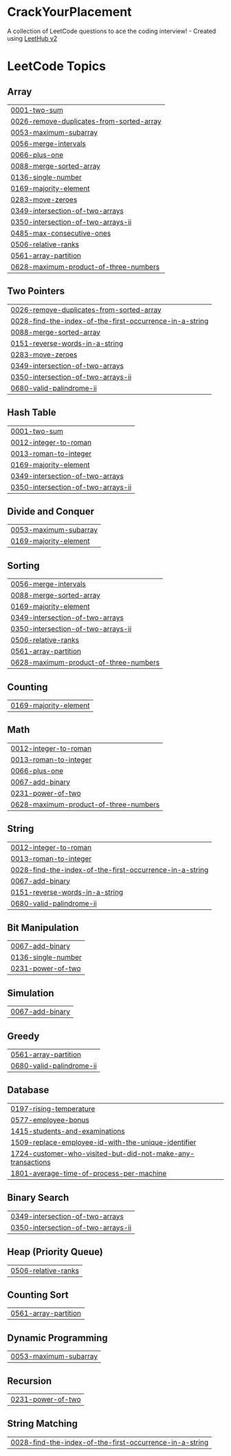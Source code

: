 # CrackYourPlacement
A collection of LeetCode questions to ace the coding interview! - Created using [LeetHub v2](https://github.com/arunbhardwaj/LeetHub-2.0)

<!---LeetCode Topics Start-->
# LeetCode Topics
## Array
|  |
| ------- |
| [0001-two-sum](https://github.com/vysh7/CrackYourPlacement/tree/master/0001-two-sum) |
| [0026-remove-duplicates-from-sorted-array](https://github.com/vysh7/CrackYourPlacement/tree/master/0026-remove-duplicates-from-sorted-array) |
| [0053-maximum-subarray](https://github.com/vysh7/CrackYourPlacement/tree/master/0053-maximum-subarray) |
| [0056-merge-intervals](https://github.com/vysh7/CrackYourPlacement/tree/master/0056-merge-intervals) |
| [0066-plus-one](https://github.com/vysh7/CrackYourPlacement/tree/master/0066-plus-one) |
| [0088-merge-sorted-array](https://github.com/vysh7/CrackYourPlacement/tree/master/0088-merge-sorted-array) |
| [0136-single-number](https://github.com/vysh7/CrackYourPlacement/tree/master/0136-single-number) |
| [0169-majority-element](https://github.com/vysh7/CrackYourPlacement/tree/master/0169-majority-element) |
| [0283-move-zeroes](https://github.com/vysh7/CrackYourPlacement/tree/master/0283-move-zeroes) |
| [0349-intersection-of-two-arrays](https://github.com/vysh7/CrackYourPlacement/tree/master/0349-intersection-of-two-arrays) |
| [0350-intersection-of-two-arrays-ii](https://github.com/vysh7/CrackYourPlacement/tree/master/0350-intersection-of-two-arrays-ii) |
| [0485-max-consecutive-ones](https://github.com/vysh7/CrackYourPlacement/tree/master/0485-max-consecutive-ones) |
| [0506-relative-ranks](https://github.com/vysh7/CrackYourPlacement/tree/master/0506-relative-ranks) |
| [0561-array-partition](https://github.com/vysh7/CrackYourPlacement/tree/master/0561-array-partition) |
| [0628-maximum-product-of-three-numbers](https://github.com/vysh7/CrackYourPlacement/tree/master/0628-maximum-product-of-three-numbers) |
## Two Pointers
|  |
| ------- |
| [0026-remove-duplicates-from-sorted-array](https://github.com/vysh7/CrackYourPlacement/tree/master/0026-remove-duplicates-from-sorted-array) |
| [0028-find-the-index-of-the-first-occurrence-in-a-string](https://github.com/vysh7/CrackYourPlacement/tree/master/0028-find-the-index-of-the-first-occurrence-in-a-string) |
| [0088-merge-sorted-array](https://github.com/vysh7/CrackYourPlacement/tree/master/0088-merge-sorted-array) |
| [0151-reverse-words-in-a-string](https://github.com/vysh7/CrackYourPlacement/tree/master/0151-reverse-words-in-a-string) |
| [0283-move-zeroes](https://github.com/vysh7/CrackYourPlacement/tree/master/0283-move-zeroes) |
| [0349-intersection-of-two-arrays](https://github.com/vysh7/CrackYourPlacement/tree/master/0349-intersection-of-two-arrays) |
| [0350-intersection-of-two-arrays-ii](https://github.com/vysh7/CrackYourPlacement/tree/master/0350-intersection-of-two-arrays-ii) |
| [0680-valid-palindrome-ii](https://github.com/vysh7/CrackYourPlacement/tree/master/0680-valid-palindrome-ii) |
## Hash Table
|  |
| ------- |
| [0001-two-sum](https://github.com/vysh7/CrackYourPlacement/tree/master/0001-two-sum) |
| [0012-integer-to-roman](https://github.com/vysh7/CrackYourPlacement/tree/master/0012-integer-to-roman) |
| [0013-roman-to-integer](https://github.com/vysh7/CrackYourPlacement/tree/master/0013-roman-to-integer) |
| [0169-majority-element](https://github.com/vysh7/CrackYourPlacement/tree/master/0169-majority-element) |
| [0349-intersection-of-two-arrays](https://github.com/vysh7/CrackYourPlacement/tree/master/0349-intersection-of-two-arrays) |
| [0350-intersection-of-two-arrays-ii](https://github.com/vysh7/CrackYourPlacement/tree/master/0350-intersection-of-two-arrays-ii) |
## Divide and Conquer
|  |
| ------- |
| [0053-maximum-subarray](https://github.com/vysh7/CrackYourPlacement/tree/master/0053-maximum-subarray) |
| [0169-majority-element](https://github.com/vysh7/CrackYourPlacement/tree/master/0169-majority-element) |
## Sorting
|  |
| ------- |
| [0056-merge-intervals](https://github.com/vysh7/CrackYourPlacement/tree/master/0056-merge-intervals) |
| [0088-merge-sorted-array](https://github.com/vysh7/CrackYourPlacement/tree/master/0088-merge-sorted-array) |
| [0169-majority-element](https://github.com/vysh7/CrackYourPlacement/tree/master/0169-majority-element) |
| [0349-intersection-of-two-arrays](https://github.com/vysh7/CrackYourPlacement/tree/master/0349-intersection-of-two-arrays) |
| [0350-intersection-of-two-arrays-ii](https://github.com/vysh7/CrackYourPlacement/tree/master/0350-intersection-of-two-arrays-ii) |
| [0506-relative-ranks](https://github.com/vysh7/CrackYourPlacement/tree/master/0506-relative-ranks) |
| [0561-array-partition](https://github.com/vysh7/CrackYourPlacement/tree/master/0561-array-partition) |
| [0628-maximum-product-of-three-numbers](https://github.com/vysh7/CrackYourPlacement/tree/master/0628-maximum-product-of-three-numbers) |
## Counting
|  |
| ------- |
| [0169-majority-element](https://github.com/vysh7/CrackYourPlacement/tree/master/0169-majority-element) |
## Math
|  |
| ------- |
| [0012-integer-to-roman](https://github.com/vysh7/CrackYourPlacement/tree/master/0012-integer-to-roman) |
| [0013-roman-to-integer](https://github.com/vysh7/CrackYourPlacement/tree/master/0013-roman-to-integer) |
| [0066-plus-one](https://github.com/vysh7/CrackYourPlacement/tree/master/0066-plus-one) |
| [0067-add-binary](https://github.com/vysh7/CrackYourPlacement/tree/master/0067-add-binary) |
| [0231-power-of-two](https://github.com/vysh7/CrackYourPlacement/tree/master/0231-power-of-two) |
| [0628-maximum-product-of-three-numbers](https://github.com/vysh7/CrackYourPlacement/tree/master/0628-maximum-product-of-three-numbers) |
## String
|  |
| ------- |
| [0012-integer-to-roman](https://github.com/vysh7/CrackYourPlacement/tree/master/0012-integer-to-roman) |
| [0013-roman-to-integer](https://github.com/vysh7/CrackYourPlacement/tree/master/0013-roman-to-integer) |
| [0028-find-the-index-of-the-first-occurrence-in-a-string](https://github.com/vysh7/CrackYourPlacement/tree/master/0028-find-the-index-of-the-first-occurrence-in-a-string) |
| [0067-add-binary](https://github.com/vysh7/CrackYourPlacement/tree/master/0067-add-binary) |
| [0151-reverse-words-in-a-string](https://github.com/vysh7/CrackYourPlacement/tree/master/0151-reverse-words-in-a-string) |
| [0680-valid-palindrome-ii](https://github.com/vysh7/CrackYourPlacement/tree/master/0680-valid-palindrome-ii) |
## Bit Manipulation
|  |
| ------- |
| [0067-add-binary](https://github.com/vysh7/CrackYourPlacement/tree/master/0067-add-binary) |
| [0136-single-number](https://github.com/vysh7/CrackYourPlacement/tree/master/0136-single-number) |
| [0231-power-of-two](https://github.com/vysh7/CrackYourPlacement/tree/master/0231-power-of-two) |
## Simulation
|  |
| ------- |
| [0067-add-binary](https://github.com/vysh7/CrackYourPlacement/tree/master/0067-add-binary) |
## Greedy
|  |
| ------- |
| [0561-array-partition](https://github.com/vysh7/CrackYourPlacement/tree/master/0561-array-partition) |
| [0680-valid-palindrome-ii](https://github.com/vysh7/CrackYourPlacement/tree/master/0680-valid-palindrome-ii) |
## Database
|  |
| ------- |
| [0197-rising-temperature](https://github.com/vysh7/CrackYourPlacement/tree/master/0197-rising-temperature) |
| [0577-employee-bonus](https://github.com/vysh7/CrackYourPlacement/tree/master/0577-employee-bonus) |
| [1415-students-and-examinations](https://github.com/vysh7/CrackYourPlacement/tree/master/1415-students-and-examinations) |
| [1509-replace-employee-id-with-the-unique-identifier](https://github.com/vysh7/CrackYourPlacement/tree/master/1509-replace-employee-id-with-the-unique-identifier) |
| [1724-customer-who-visited-but-did-not-make-any-transactions](https://github.com/vysh7/CrackYourPlacement/tree/master/1724-customer-who-visited-but-did-not-make-any-transactions) |
| [1801-average-time-of-process-per-machine](https://github.com/vysh7/CrackYourPlacement/tree/master/1801-average-time-of-process-per-machine) |
## Binary Search
|  |
| ------- |
| [0349-intersection-of-two-arrays](https://github.com/vysh7/CrackYourPlacement/tree/master/0349-intersection-of-two-arrays) |
| [0350-intersection-of-two-arrays-ii](https://github.com/vysh7/CrackYourPlacement/tree/master/0350-intersection-of-two-arrays-ii) |
## Heap (Priority Queue)
|  |
| ------- |
| [0506-relative-ranks](https://github.com/vysh7/CrackYourPlacement/tree/master/0506-relative-ranks) |
## Counting Sort
|  |
| ------- |
| [0561-array-partition](https://github.com/vysh7/CrackYourPlacement/tree/master/0561-array-partition) |
## Dynamic Programming
|  |
| ------- |
| [0053-maximum-subarray](https://github.com/vysh7/CrackYourPlacement/tree/master/0053-maximum-subarray) |
## Recursion
|  |
| ------- |
| [0231-power-of-two](https://github.com/vysh7/CrackYourPlacement/tree/master/0231-power-of-two) |
## String Matching
|  |
| ------- |
| [0028-find-the-index-of-the-first-occurrence-in-a-string](https://github.com/vysh7/CrackYourPlacement/tree/master/0028-find-the-index-of-the-first-occurrence-in-a-string) |
<!---LeetCode Topics End-->